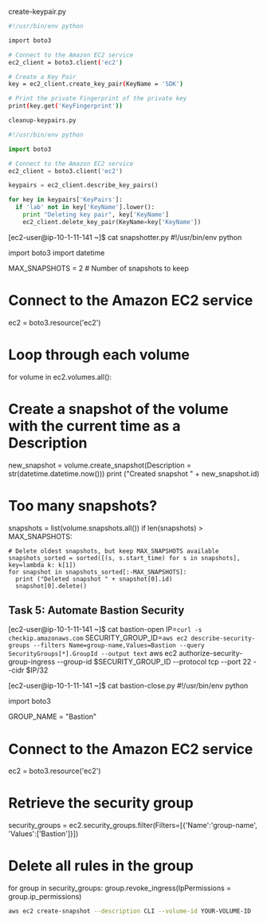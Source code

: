 




create-keypair.py

```bash
#!/usr/bin/env python

import boto3

# Connect to the Amazon EC2 service
ec2_client = boto3.client('ec2')

# Create a Key Pair
key = ec2_client.create_key_pair(KeyName = 'SDK')

# Print the private Fingerprint of the private key
print(key.get('KeyFingerprint')) 
```


```bash
cleanup-keypairs.py
```

```python
#!/usr/bin/env python

import boto3

# Connect to the Amazon EC2 service
ec2_client = boto3.client('ec2')

keypairs = ec2_client.describe_key_pairs()

for key in keypairs['KeyPairs']:
  if 'lab' not in key['KeyName'].lower():
    print "Deleting key pair", key['KeyName']
    ec2_client.delete_key_pair(KeyName=key['KeyName'])
```





[ec2-user@ip-10-1-11-141 ~]$ cat snapshotter.py
#!/usr/bin/env python

import boto3
import datetime

MAX_SNAPSHOTS = 2   # Number of snapshots to keep

# Connect to the Amazon EC2 service
ec2 = boto3.resource('ec2')

# Loop through each volume
for volume in ec2.volumes.all():

  # Create a snapshot of the volume with the current time as a Description
  new_snapshot = volume.create_snapshot(Description = str(datetime.datetime.now()))
  print ("Created snapshot " + new_snapshot.id)
  
  # Too many snapshots?
  snapshots = list(volume.snapshots.all())
  if len(snapshots) > MAX_SNAPSHOTS:
    
    # Delete oldest snapshots, but keep MAX_SNAPSHOTS available
    snapshots_sorted = sorted([(s, s.start_time) for s in snapshots], key=lambda k: k[1])
    for snapshot in snapshots_sorted[:-MAX_SNAPSHOTS]:
      print ("Deleted snapshot " + snapshot[0].id)
      snapshot[0].delete()
      
## Task 5: Automate Bastion Security
      
[ec2-user@ip-10-1-11-141 ~]$ cat bastion-open
IP=`curl -s checkip.amazonaws.com`
SECURITY_GROUP_ID=`aws ec2 describe-security-groups --filters Name=group-name,Values=Bastion --query SecurityGroups[*].GroupId --output text`
aws ec2 authorize-security-group-ingress --group-id $SECURITY_GROUP_ID --protocol tcp --port 22 --cidr $IP/32


 [ec2-user@ip-10-1-11-141 ~]$ cat bastion-close.py
#!/usr/bin/env python

import boto3

GROUP_NAME = "Bastion"

# Connect to the Amazon EC2 service
ec2 = boto3.resource('ec2')

# Retrieve the security group
security_groups = ec2.security_groups.filter(Filters=[{'Name':'group-name', 'Values':['Bastion']}])

# Delete all rules in the group
for group in security_groups:
    group.revoke_ingress(IpPermissions = group.ip_permissions)





```bash
aws ec2 create-snapshot --description CLI --volume-id YOUR-VOLUME-ID
```
